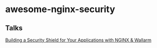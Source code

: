 # awesome-nginx-security

## Talks

[Building a Security Shield for Your Applications with NGINX & Wallarm](https://www.nginx.com/blog/build-application-security-shield-with-nginx-wallarm/)
